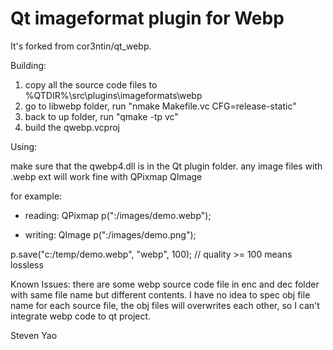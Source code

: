 Qt imageformat plugin for Webp
===============================

It's forked from cor3ntin/qt_webp.

Building:

1. copy all the source code files to %QTDIR%\src\plugins\imageformats\webp
2. go to libwebp folder, run "nmake Makefile.vc CFG=release-static"
2. back to up folder, run  "qmake -tp vc"
3. build the qwebp.vcproj

Using:

make sure that the qwebp4.dll is in the Qt plugin folder.
any image files with .webp ext will work fine with QPixmap QImage

for example:

* reading:
QPixmap p(":/images/demo.webp");

* writing:
QImage p(":/images/demo.png");

p.save("c:/temp/demo.webp", "webp", 100);
// quality >= 100 means lossless 

Known Issues:
there are some webp source code file in enc and dec folder with same file name but different contents.
I have no idea to spec obj file name for each source file, the obj files will overwrites each other, so 
I can't integrate webp code to qt project.  

Steven Yao
